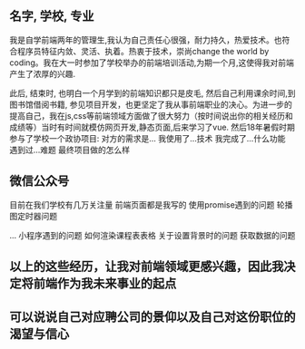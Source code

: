 ## 名字, 学校, 专业

我是自学前端两年的管理生,我认为自己责任心很强，耐力持久，热爱技术。也符合程序员特征内敛、灵活、执着。热衷于技术，崇尚change the world by coding。我在大一时参加了学校举办的前端培训活动,为期一个月,这使得我对前端产生了浓厚的兴趣.

此后, 结束时, 也明白一个月学到的前端知识都只是皮毛, 然后自己利用课余时间,到图书馆借阅书籍, 参见项目开发，也更坚定了我从事前端职业的决心。为进一步的提高自己，我在js,css等前端领域方面做了很大努力（按时间说出你的相关经历和成绩等）当时有时间就模仿网页开发,静态页面,后来学习了vue.
然后18年暑假时期参与了学校一个政协项目:
对方的需求是...
我使用了...技术
我完成了...什么功能
遇到过...难题
最终项目做的怎么样

## 微信公众号
目前在我们学校有几万关注量
前端页面都是我写的
使用promise遇到的问题
轮播图定时器问题

...
小程序遇到的问题
如何渲染课程表表格
关于设置背景时的问题
获取数据的问题

## 以上的这些经历，让我对前端领域更感兴趣，因此我决定将前端作为我未来事业的起点

## 可以说说自己对应聘公司的景仰以及自己对这份职位的渴望与信心